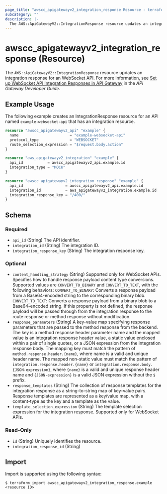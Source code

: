 ```yaml
---
page_title: "awscc_apigatewayv2_integration_response Resource - terraform-provider-awscc"
subcategory: ""
description: |-
  The AWS::ApiGatewayV2::IntegrationResponse resource updates an integration response for an WebSocket API. For more information, see Set up WebSocket API Integration Responses in API Gateway https://docs.aws.amazon.com/apigateway/latest/developerguide/apigateway-websocket-api-integration-responses.html in the API Gateway Developer Guide.
---
```


# awscc_apigatewayv2_integration_response (Resource)

The ``AWS::ApiGatewayV2::IntegrationResponse`` resource updates an integration response for an WebSocket API. For more information, see [Set up WebSocket API Integration Responses in API Gateway](https://docs.aws.amazon.com/apigateway/latest/developerguide/apigateway-websocket-api-integration-responses.html) in the *API Gateway Developer Guide*.

## Example Usage

The following example creates an IntegrationResponse resource for an API named `example-websocket-api` that has an integration resource.

```terraform
resource "awscc_apigatewayv2_api" "example" {
  name                       = "example-websocket-api"
  protocol_type              = "WEBSOCKET"
  route_selection_expression = "$request.body.action"
}

resource "aws_apigatewayv2_integration" "example" {
  api_id           = awscc_apigatewayv2_api.example.id
  integration_type = "MOCK"
}

resource "awscc_apigatewayv2_integration_response" "example" {
  api_id                   = awscc_apigatewayv2_api.example.id
  integration_id           = aws_apigatewayv2_integration.example.id
  integration_response_key = "/400/"
}
```

<!-- schema generated by tfplugindocs -->
## Schema

### Required

- `api_id` (String) The API identifier.
- `integration_id` (String) The integration ID.
- `integration_response_key` (String) The integration response key.

### Optional

- `content_handling_strategy` (String) Supported only for WebSocket APIs. Specifies how to handle response payload content type conversions. Supported values are ``CONVERT_TO_BINARY`` and ``CONVERT_TO_TEXT``, with the following behaviors:
  ``CONVERT_TO_BINARY``: Converts a response payload from a Base64-encoded string to the corresponding binary blob.
  ``CONVERT_TO_TEXT``: Converts a response payload from a binary blob to a Base64-encoded string.
 If this property is not defined, the response payload will be passed through from the integration response to the route response or method response without modification.
- `response_parameters` (String) A key-value map specifying response parameters that are passed to the method response from the backend. The key is a method response header parameter name and the mapped value is an integration response header value, a static value enclosed within a pair of single quotes, or a JSON expression from the integration response body. The mapping key must match the pattern of ``method.response.header.{name}``, where name is a valid and unique header name. The mapped non-static value must match the pattern of ``integration.response.header.{name}`` or ``integration.response.body.{JSON-expression}``, where ``{name}`` is a valid and unique response header name and ``{JSON-expression}`` is a valid JSON expression without the ``$`` prefix.
- `response_templates` (String) The collection of response templates for the integration response as a string-to-string map of key-value pairs. Response templates are represented as a key/value map, with a content-type as the key and a template as the value.
- `template_selection_expression` (String) The template selection expression for the integration response. Supported only for WebSocket APIs.

### Read-Only

- `id` (String) Uniquely identifies the resource.
- `integration_response_id` (String)

## Import

Import is supported using the following syntax:

```shell
$ terraform import awscc_apigatewayv2_integration_response.example <resource ID>
```